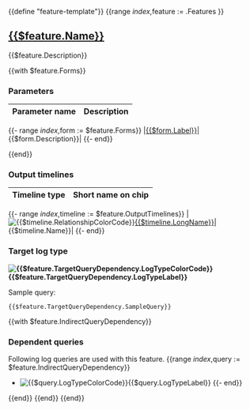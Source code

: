 {{define "feature-template"}}
{{range $index,$feature := .Features }}
<!-- BEGIN GENERATED PART: feature-element-header-{{$feature.ID}} -->
## [{{$feature.Name}}](#{{$feature.ID}})

{{$feature.Description}}

<!-- END GENERATED PART: feature-element-header-{{$feature.ID}} -->
{{with $feature.Forms}}
<!-- BEGIN GENERATED PART: feature-element-depending-form-header-{{$feature.ID}} -->
### Parameters

|Parameter name|Description|
|:-:|---|
{{- range $index,$form := $feature.Forms}}
|[{{$form.Label}}](./forms.md#{{$form.ID}})|{{$form.Description}}|
{{- end}}
<!-- END GENERATED PART: feature-element-depending-form-header-{{$feature.ID}} -->
{{end}}

<!-- BEGIN GENERATED PART: feature-element-output-timelines-{{$feature.ID}} -->
### Output timelines

|Timeline type|Short name on chip|
|:-:|:-:|
{{- range $index,$timeline := $feature.OutputTimelines}}
|![{{$timeline.RelationshipColorCode}}](https://placehold.co/15x15/{{$timeline.RelationshipColorCode}}/{{$timeline.RelationshipColorCode}}.png)[{{$timeline.LongName}}](./relationships.md#{{$timeline.RelationshipID}})|{{$timeline.Name}}|
{{- end}}

<!-- END GENERATED PART: feature-element-output-timelines-{{$feature.ID}} -->
<!-- BEGIN GENERATED PART: feature-element-target-query-{{$feature.ID}} -->
### Target log type

**![{{$feature.TargetQueryDependency.LogTypeColorCode}}](https://placehold.co/15x15/{{$feature.TargetQueryDependency.LogTypeColorCode}}/{{$feature.TargetQueryDependency.LogTypeColorCode}}.png){{$feature.TargetQueryDependency.LogTypeLabel}}**

Sample query:

```
{{$feature.TargetQueryDependency.SampleQuery}}
```

<!-- END GENERATED PART: feature-element-target-query-{{$feature.ID}} -->
{{with $feature.IndirectQueryDependency}}
<!-- BEGIN GENERATED PART: feature-element-depending-indirect-query-header-{{$feature.ID}} -->
### Dependent queries

Following log queries are used with this feature.
{{range $index,$query := $feature.IndirectQueryDependency}}
* ![{{$query.LogTypeColorCode}}](https://placehold.co/15x15/{{$query.LogTypeColorCode}}/{{$query.LogTypeColorCode}}.png){{$query.LogTypeLabel}}
{{- end}}
<!-- END GENERATED PART: feature-element-depending-indirect-query-header-{{$feature.ID}} -->
{{end}}
{{end}}
{{end}}